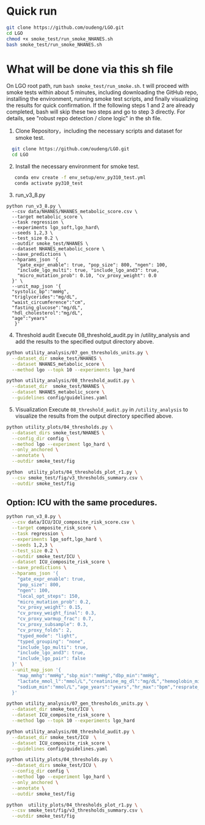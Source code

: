 
# Quick run
```bash
git clone https://github.com/oudeng/LGO.git
cd LGO
chmod +x smoke_test/run_smoke_NHANES.sh
bash smoke_test/run_smoke_NHANES.sh
```

# What will be done via this sh file
On LGO root path, run ```bash smoke_test/run_smoke.sh```. t will proceed with smoke tests within about 5 minutes, including downloading the GitHub repo, installing the environment, running smoke test scripts, and finally visualizing the results for quick confirmation.
If the following steps 1 and 2 are already completed, bash will skip these two steps and go to step 3 directly. For details, see "robust repo detection / clone logic" in the sh file.

1. Clone Repository，including the necessary scripts and dataset for smoke test.
```bash
  git clone https://github.com/oudeng/LGO.git
  cd LGO
```

2. Install the necessary environment for smoke test.
```bash
   conda env create -f env_setup/env_py310_test.yml
   conda activate py310_test
```

3. run_v3_8.py
```basg
python run_v3_8.py \
  --csv data/NHANES/NHANES_metabolic_score.csv \
  --target metabolic_score \
  --task regression \
  --experiments lgo_soft,lgo_hard\
  --seeds 1,2,3 \
  --test_size 0.2 \
  --outdir smoke_test/NHANES \
  --dataset NHANES_metabolic_score \
  --save_predictions \
  --hparams_json '{
    "gate_expr_enable": true, "pop_size": 800, "ngen": 100,
    "include_lgo_multi": true, "include_lgo_and3": true, 
    "micro_mutation_prob": 0.10, "cv_proxy_weight": 0.0
  }' \
  --unit_map_json '{
  "systolic_bp":"mmHg",
  "triglycerides":"mg/dL",
  "waist_circumference":"cm",
  "fasting_glucose":"mg/dL",
  "hdl_cholesterol":"mg/dL",
  "age":"years"
   }' 
```

4. Threshold audit
Execute 08_threshold_audit.py in /utility_analysis and add the results to the specified output directory above.
```bash
python utility_analysis/07_gen_thresholds_units.py \
  --dataset_dir smoke_test/NHANES \
  --dataset NHANES_metabolic_score \
  --method lgo --topk 10 --experiments lgo_hard

python utility_analysis/08_threshold_audit.py \
  --dataset_dir  smoke_test/NHANES \
  --dataset NHANES_metabolic_score \
  --guidelines config/guidelines.yaml
```

5. Visualization
Execute `08_threshold_audit.py` in `/utility_analysis` to visualize the results from the output directory specified above.

```bash
python utility_plots/04_thresholds.py \
  --dataset_dirs smoke_test/NHANES \
  --config_dir config \
  --method lgo --experiment lgo_hard \
  --only_anchored \
  --annotate \
  --outdir smoke_test/fig

python  utility_plots/04_thresholds_plot_r1.py \
  --csv smoke_test/fig/v3_thresholds_summary.csv \
  --outdir smoke_test/fig
```

## Option: ICU with the same procedures.
```bash
python run_v3_8.py \
  --csv data/ICU/ICU_composite_risk_score.csv \
  --target composite_risk_score \
  --task regression \
  --experiments lgo_soft,lgo_hard \
  --seeds 1,2,3 \
  --test_size 0.2 \
  --outdir smoke_test/ICU \
  --dataset ICU_composite_risk_score \
  --save_predictions \
  --hparams_json '{
    "gate_expr_enable": true,
    "pop_size": 800,
    "ngen": 100,
    "local_opt_steps": 150,
    "micro_mutation_prob": 0.2,
    "cv_proxy_weight": 0.15,
    "cv_proxy_weight_final": 0.3,
    "cv_proxy_warmup_frac": 0.7,
    "cv_proxy_subsample": 0.3,
    "cv_proxy_folds": 2,
    "typed_mode": "light",
    "typed_grouping": "none",
    "include_lgo_multi": true,
    "include_lgo_and3": true,
    "include_lgo_pair": false
  }' \
  --unit_map_json '{
    "map_mmhg":"mmHg","sbp_min":"mmHg","dbp_min":"mmHg",
    "lactate_mmol_l":"mmol/L","creatinine_mg_dl":"mg/dL","hemoglobin_min":"g/dL",
    "sodium_min":"mmol/L","age_years":"years","hr_max":"bpm","resprate_max":"/min","spo2_min":"%"
  }' 

python utility_analysis/07_gen_thresholds_units.py \
  --dataset_dir smoke_test/ICU \
  --dataset ICU_composite_risk_score \
  --method lgo --topk 10 --experiments lgo_hard

python utility_analysis/08_threshold_audit.py \
  --dataset_dir smoke_test/ICU  \
  --dataset ICU_composite_risk_score \
  --guidelines config/guidelines.yaml

python utility_plots/04_thresholds.py \
  --dataset_dirs smoke_test/ICU \
  --config_dir config \
  --method lgo --experiment lgo_hard \
  --only_anchored \
  --annotate \
  --outdir smoke_test/fig

python  utility_plots/04_thresholds_plot_r1.py \
  --csv smoke_test/fig/v3_thresholds_summary.csv \
  --outdir smoke_test/fig
```
